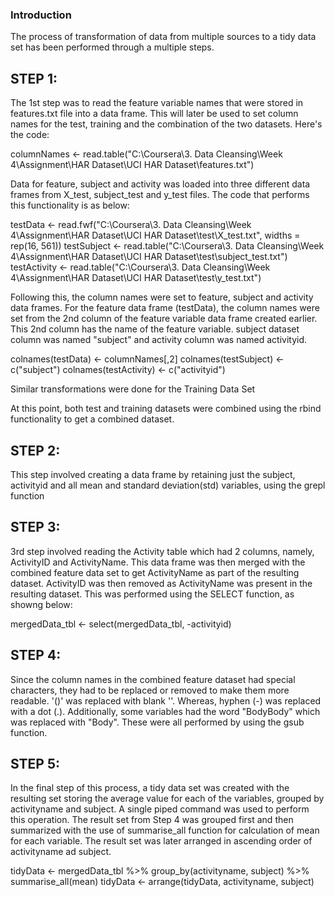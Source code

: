 ### Introduction

The process of transformation of data from multiple sources to a tidy data set has been performed through a multiple steps.

## STEP 1:
The 1st step was to read the feature variable names that were stored in features.txt file into a data frame.
This will later be used to set column names for the test, training and the combination of the two datasets.
Here's the code:

columnNames <- read.table("C:\\Coursera\\3. Data Cleansing\\Week 4\\Assignment\\HAR Dataset\\UCI HAR Dataset\\features.txt")

Data for feature, subject and activity was loaded into three different data frames from X_test, subject_test and y_test files.
The code that performs this functionality is as below:

testData <- read.fwf("C:\\Coursera\\3. Data Cleansing\\Week 4\\Assignment\\HAR Dataset\\UCI HAR Dataset\\test\\X_test.txt", widths = rep(16, 561))
testSubject <- read.table("C:\\Coursera\\3. Data Cleansing\\Week 4\\Assignment\\HAR Dataset\\UCI HAR Dataset\\test\\subject_test.txt")
testActivity <- read.table("C:\\Coursera\\3. Data Cleansing\\Week 4\\Assignment\\HAR Dataset\\UCI HAR Dataset\\test\\y_test.txt")

Following this, the column names were set to feature, subject and activity data frames. For the feature data frame (testData), the column names were set 
from the 2nd column of the feature variable data frame created earlier. This 2nd column has the name of the feature variable. subject dataset column was
named "subject" and activity column was named activityid.

colnames(testData) <- columnNames[,2]
colnames(testSubject) <- c("subject")
colnames(testActivity) <- c("activityid")

Similar transformations were done for the Training Data Set

At this point, both test and training datasets were combined using the rbind functionality to get a combined dataset.

## STEP 2:
This step involved creating a data frame by retaining just the subject, activityid and all mean and standard deviation(std) variables, using the grepl function

## STEP 3:
3rd step involved reading the Activity table which had 2 columns, namely, ActivityID and ActivityName. This data frame was then merged with the combined feature data set
to get ActivityName as part of the resulting dataset. ActivityID was then removed as ActivityName was present in the resulting dataset. This was performed using the 
SELECT function, as showng below:

mergedData_tbl <- select(mergedData_tbl, -activityid)

## STEP 4:
Since the column names in the combined feature dataset had special characters, they had to be replaced or removed to make them more readable. '()' was replaced with blank ''.
Whereas, hyphen (-) was replaced with a dot (.). Additionally, some variables had the word "BodyBody" which was replaced with "Body". These were all performed by using the 
gsub function.

## STEP 5:
In the final step of this process, a tidy data set was created with the resulting set storing the average value for each of the variables, grouped by activityname and subject.
A single piped command was used to perform this operation. The result set from Step 4 was grouped first and then summarized with the use of summarise_all function for calculation
of mean for each variable. The result set was later arranged in ascending order of activityname ad subject.

tidyData <- mergedData_tbl %>% group_by(activityname, subject) %>% summarise_all(mean)
tidyData <- arrange(tidyData, activityname, subject)

